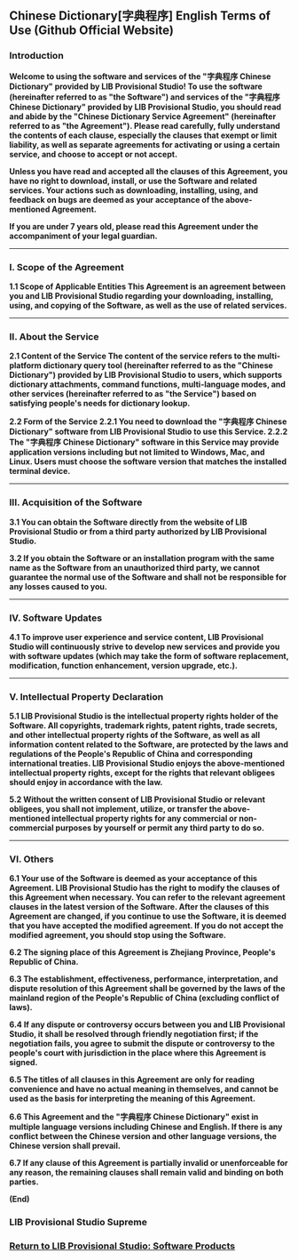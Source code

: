 ## Chinese Dictionary[字典程序] English Terms of Use (Github Official Website)
### Introduction
**Welcome to using the software and services of the "字典程序 Chinese Dictionary" provided by LIB Provisional Studio!
To use the software (hereinafter referred to as "the Software") and services of the "字典程序 Chinese Dictionary" provided by LIB Provisional Studio, you should read and abide by the "Chinese Dictionary Service Agreement" (hereinafter referred to as "the Agreement"). Please read carefully, fully understand the contents of each clause, especially the clauses that exempt or limit liability, as well as separate agreements for activating or using a certain service, and choose to accept or not accept.**

**Unless you have read and accepted all the clauses of this Agreement, you have no right to download, install, or use the Software and related services. Your actions such as downloading, installing, using, and feedback on bugs are deemed as your acceptance of the above-mentioned Agreement.**

**If you are under 7 years old, please read this Agreement under the accompaniment of your legal guardian.**

------------

### I. Scope of the Agreement
**1.1 Scope of Applicable Entities
This Agreement is an agreement between you and LIB Provisional Studio regarding your downloading, installing, using, and copying of the Software, as well as the use of related services.**

------------

### II. About the Service
**2.1 Content of the Service
The content of the service refers to the multi-platform dictionary query tool (hereinafter referred to as the "Chinese Dictionary") provided by LIB Provisional Studio to users, which supports dictionary attachments, command functions, multi-language modes, and other services (hereinafter referred to as "the Service") based on satisfying people's needs for dictionary lookup.**

**2.2 Form of the Service
2.2.1 You need to download the "字典程序 Chinese Dictionary" software from LIB Provisional Studio to use this Service.
2.2.2 The "字典程序 Chinese Dictionary" software in this Service may provide application versions including but not limited to Windows, Mac, and Linux. Users must choose the software version that matches the installed terminal device.**

------------

### III. Acquisition of the Software
**3.1 You can obtain the Software directly from the website of LIB Provisional Studio or from a third party authorized by LIB Provisional Studio.**

**3.2 If you obtain the Software or an installation program with the same name as the Software from an unauthorized third party, we cannot guarantee the normal use of the Software and shall not be responsible for any losses caused to you.**

------------

### IV. Software Updates
**4.1 To improve user experience and service content, LIB Provisional Studio will continuously strive to develop new services and provide you with software updates (which may take the form of software replacement, modification, function enhancement, version upgrade, etc.).**

------------

### V. Intellectual Property Declaration
**5.1 LIB Provisional Studio is the intellectual property rights holder of the Software. All copyrights, trademark rights, patent rights, trade secrets, and other intellectual property rights of the Software, as well as all information content related to the Software, are protected by the laws and regulations of the People's Republic of China and corresponding international treaties. LIB Provisional Studio enjoys the above-mentioned intellectual property rights, except for the rights that relevant obligees should enjoy in accordance with the law.**

**5.2 Without the written consent of LIB Provisional Studio or relevant obligees, you shall not implement, utilize, or transfer the above-mentioned intellectual property rights for any commercial or non-commercial purposes by yourself or permit any third party to do so.**

------------

### VI. Others
**6.1 Your use of the Software is deemed as your acceptance of this Agreement. LIB Provisional Studio has the right to modify the clauses of this Agreement when necessary. You can refer to the relevant agreement clauses in the latest version of the Software. After the clauses of this Agreement are changed, if you continue to use the Software, it is deemed that you have accepted the modified agreement. If you do not accept the modified agreement, you should stop using the Software.**

**6.2 The signing place of this Agreement is Zhejiang Province, People's Republic of China.**

**6.3 The establishment, effectiveness, performance, interpretation, and dispute resolution of this Agreement shall be governed by the laws of the mainland region of the People's Republic of China (excluding conflict of laws).**

**6.4 If any dispute or controversy occurs between you and LIB Provisional Studio, it shall be resolved through friendly negotiation first; if the negotiation fails, you agree to submit the dispute or controversy to the people's court with jurisdiction in the place where this Agreement is signed.**

**6.5 The titles of all clauses in this Agreement are only for reading convenience and have no actual meaning in themselves, and cannot be used as the basis for interpreting the meaning of this Agreement.**

**6.6 This Agreement and the "字典程序 Chinese Dictionary" exist in multiple language versions including Chinese and English. If there is any conflict between the Chinese version and other language versions, the Chinese version shall prevail.**

**6.7 If any clause of this Agreement is partially invalid or unenforceable for any reason, the remaining clauses shall remain valid and binding on both parties.**

**(End)**
### LIB Provisional Studio  Supreme

### [Return to LIB Provisional Studio: Software Products](Software)
